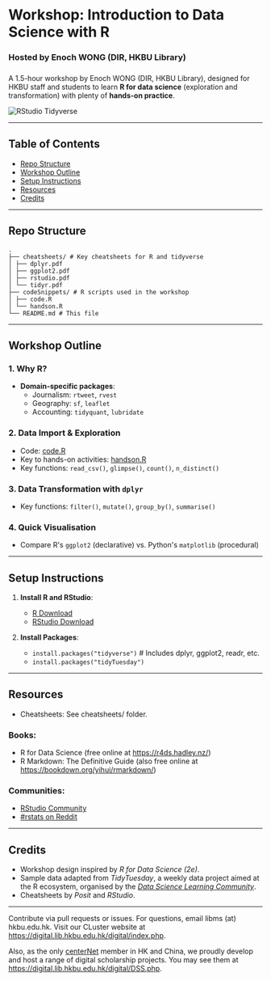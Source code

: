 # Workshop: Introduction to Data Science with R
### Hosted by Enoch WONG (DIR, HKBU Library)
###

A 1.5-hour workshop by Enoch WONG (DIR, HKBU Library), designed for HKBU staff and students to learn **R for data science** (exploration and transformation) with plenty of **hands-on practice**.

![RStudio Tidyverse](https://upload.wikimedia.org/wikipedia/commons/d/d0/RStudio_logo_flat.svg)

---

## Table of Contents
- [Repo Structure](#repo-structure)
- [Workshop Outline](#workshop-outline)
- [Setup Instructions](#setup-instructions)
- [Resources](#resources)
- [Credits](#credits)

---

## Repo Structure

```
.  
├── cheatsheets/ # Key cheatsheets for R and tidyverse  
│ ├── dplyr.pdf  
│ ├── ggplot2.pdf  
│ ├── rstudio.pdf  
│ └── tidyr.pdf  
├── codeSnippets/ # R scripts used in the workshop  
│ ├── code.R  
│ └── handson.R  
└── README.md # This file
```

---

## Workshop Outline

### 1. **Why R?**
  - **Domain-specific packages**:
    - Journalism: `rtweet`, `rvest`
    - Geography: `sf`, `leaflet`
    - Accounting: `tidyquant`, `lubridate`

### 2. **Data Import & Exploration**
  - Code: [code.R](codeSnippets/code.R)
  - Key to hands-on activities: [handson.R](codeSnippets/handson.R)
  - Key functions: `read_csv()`, `glimpse()`, `count()`, `n_distinct()`

### 3. **Data Transformation with `dplyr`**
  - Key functions: `filter()`, `mutate()`, `group_by()`, `summarise()`

### 4. **Quick Visualisation**
  - Compare R's `ggplot2` (declarative) vs. Python's `matplotlib` (procedural)

---

## Setup Instructions

1. **Install R and RStudio**:
   - [R Download](https://cran.r-project.org/)
   - [RStudio Download](https://www.rstudio.com/products/rstudio/download/)

2. **Install Packages**:
   - `install.packages("tidyverse")`  # Includes dplyr, ggplot2, readr, etc.
   - `install.packages("tidyTuesday")`

---

## Resources

   - Cheatsheets: See cheatsheets/ folder.

### Books:
   - R for Data Science (free online at https://r4ds.hadley.nz/)
   - R Markdown: The Definitive Guide (also free online at https://bookdown.org/yihui/rmarkdown/)
### Communities:
   - [RStudio Community](https://forum.posit.co/c/rstudio-ide/9)
   - [#rstats on Reddit](https://www.reddit.com/r/rstats/)

---

## Credits

   - Workshop design inspired by *R for Data Science (2e)*.
   - Sample data adapted from *TidyTuesday*, a weekly data project aimed at the R ecosystem, organised by the [*Data Science Learning Community*](https://dslc.io).
   - Cheatsheets by *Posit* and *RStudio*.

---

Contribute via pull requests or issues.  For questions, email libms (at) hkbu.edu.hk.  Visit our CLuster website at https://digital.lib.hkbu.edu.hk/digital/index.php.  
  
Also, as the only [centerNet](https://dhcenternet.org/) member in HK and China, we proudly develop and host a range of digital scholarship projects.  You may see them at https://digital.lib.hkbu.edu.hk/digital/DSS.php.